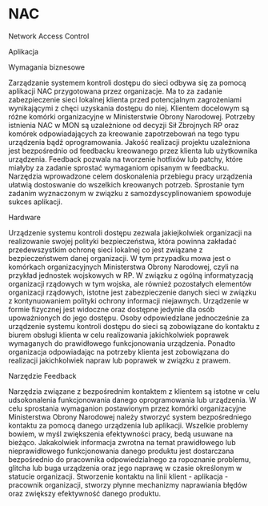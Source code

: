 # NAC
Network Access Control

Aplikacja

Wymagania biznesowe

Zarządzanie systemem kontroli dostępu do sieci odbywa się za pomocą aplikacji NAC przygotowana przez organizacje. Ma to za zadanie zabezpieczenie sieci lokalnej klienta przed potencjalnym zagrożeniami wynikającymi z chęci uzyskania dostępu do niej. Klientem docelowym są różne komórki organizacyjne w Ministerstwie Obrony Narodowej. Potrzeby istnienia NAC w MON są uzależnione od decyzji Sił Zbrojnych RP oraz komórek odpowiadających za kreowanie zapotrzebowań na tego typu urządzenia bądź oprogramowania. Jakość realizacji projektu uzależniona jest bezpośrednio od feedbacku kreowanego przez klienta lub użytkownika urządzenia. Feedback pozwala na tworzenie hotfixów lub patchy, które miałyby za zadanie sprostać wymaganiom opisanym w feedbacku. Narzędzia wprowadzone celem doskonalenia przebiegu pracy urządzenia ułatwią dostoswanie do wszelkich kreowanych potrzeb. Sprostanie tym zadanim wyznaczonym w związku z samozdyscyplinowaniem spowoduje sukces aplikacji.

Hardware

Urządzenie systemu kontroli dostępu zezwala jakiejkolwiek organizacji na realizowanie swojej polityki bezpieczeństwa, która powinna zakładać przedewszystkim ochronę sieci lokalnej co jest związane z bezpieczeństwem danej organizacji. W tym przypadku mowa jest o komórkach organizacyjnych Ministerstwa Obrony Narodowej, czyli na przykład jednostek wojskowych w RP. W związku z ogólną informatyzacją organizacji rządowych w tym wojska, ale również pozostałych elementów organizacji rządowych, istotne jest zabezpieczenie danych sieci w związku z kontynuowaniem polityki ochrony informacji niejawnych. Urządzenie w formie fizycznej jest widoczne oraz dostępne jedynie dla osób upoważnionych do jego dostępu. Osoby odpowiedzlane jednocześnie za urządzenie systemu kontroli dostępu do sieci są zobowiązane do kontaktu z biurem obsługi klienta w celu realizowania jakichkolwiek poprawek wymaganych do prawidłowego funkcjonowania urządzenia. Ponadto organizacja odpowiadając na potrzeby klienta jest zobowiązana do realizacji jakichkolwiek napraw lub poprawek w związku z prawem.

Narzędzie Feedback

Narzędzia związane z bezpośrednim kontaktem z klientem są istotne w celu udsokonalenia funkcjonowania danego oprogramowania lub urządzenia. W celu sprostania wymaganion postawionym przez komórki organizacyjne Ministerstwa Obrony Narodowej należy stworzyć system bezpośredniego kontaktu za pomocą danego urządzenia lub aplikacji. Wszelkie problemy bowiem, w myśl zwiększenia efektywności pracy, bedą usuwane na bieżąco. Jakakolwiek informacja zwrotna na temat prawidłowego lub nieprawidłowego funkcjonowania danego produktu jest dostarczana bezpośrednio do pracownika odpowiedzialnego za ropoznanie problemu, glitcha lub buga urządzenia oraz jego naprawę w czasie określonym w statucie organizacji. Stworzenie kontaktu na linii klient - aplikacja - pracownik organizacji, stworzy płynne mechanizmy naprawiania błędów oraz zwiększy efektywność danego produktu. 
